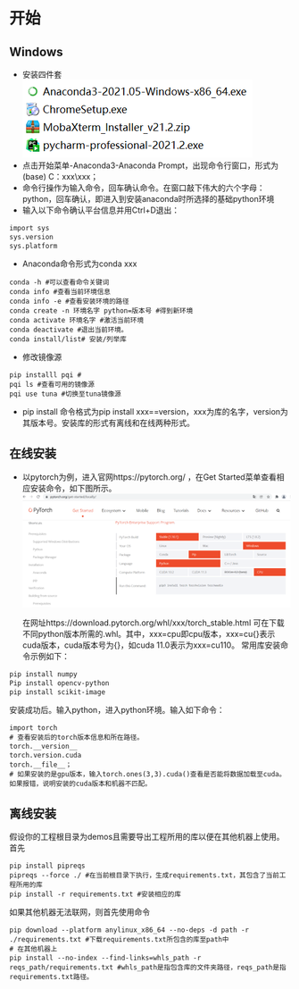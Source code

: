 # 开始
## Windows
* 安装四件套 \
![](./softwares.png) 
* 点击开始菜单-Anaconda3-Anaconda Prompt，出现命令行窗口，形式为(base)
 C：xxx\xxx；
* 命令行操作为输入命令，回车确认命令。在窗口敲下伟大的六个字母：python，回车确认，即进入到安装anaconda时所选择的基础python环境
* 输入以下命令确认平台信息并用Ctrl+D退出：
```
import sys
sys.version
sys.platform
```
* Anaconda命令形式为conda xxx
```
conda -h #可以查看命令关键词
conda info #查看当前环境信息
conda info -e #查看安装环境的路径
conda create -n 环境名字 python=版本号 #得到新环境
conda activate 环境名字 #激活当前环境
conda deactivate #退出当前环境。
conda install/list# 安装/列举库
```
* 修改镜像源
```
pip installl pqi #
pqi ls #查看可用的镜像源
pqi use tuna #切换至tuna镜像源
```
* pip install 命令格式为pip install xxx==version，xxx为库的名字，version为其版本号。安装库的形式有离线和在线两种形式。

## 在线安装
* 以pytorch为例，进入官网https://pytorch.org/ ，在Get Started菜单查看相应安装命令，如下图所示。 \
![](./pytorch_get_started.png) 

  在网址https://download.pytorch.org/whl/xxx/torch_stable.html 可在下载不同python版本所需的.whl。其中，xxx=cpu即cpu版本，xxx=cu{}表示cuda版本，cuda版本号为{}，如cuda 11.0表示为xxx=cu110。
常用库安装命令示例如下：
```
pip install numpy
Pip install opencv-python
pip install scikit-image
```

安装成功后。输入python，进入python环境。输入如下命令：
```angular2html
import torch
# 查看安装后的torch版本信息和所在路径。
torch.__version__
torch.version.cuda
torch.__file__；
# 如果安装的是gpu版本，输入torch.ones(3,3).cuda()查看是否能将数据加载至cuda。如果报错，说明安装的cuda版本和机器不匹配。
```
## 离线安装

假设你的工程根目录为demos且需要导出工程所用的库以便在其他机器上使用。首先
```angular2html
pip install pipreqs
pipreqs --force ./ #在当前根目录下执行，生成requirements.txt，其包含了当前工程所用的库
pip install -r requirements.txt #安装相应的库
```
如果其他机器无法联网，则首先使用命令
```angular2html
pip download --platform anylinux_x86_64 --no-deps -d path -r ./requirements.txt #下载requirements.txt所包含的库至path中
# 在其他机器上
pip install --no-index --find-links=whls_path -r reqs_path/requirements.txt #whls_path是指包含库的文件夹路径，reqs_path是指requirements.txt路径。
```

